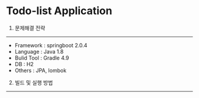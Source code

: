 Todo-list Application
=============
1. 문제해결 전략
-------------
* Framework : springboot 2.0.4
* Language : Java 1.8
* Bulid Tool : Gradle 4.9
* DB : H2
* Others : JPA, lombok

2. 빌드 및 실행 방법
-------------
